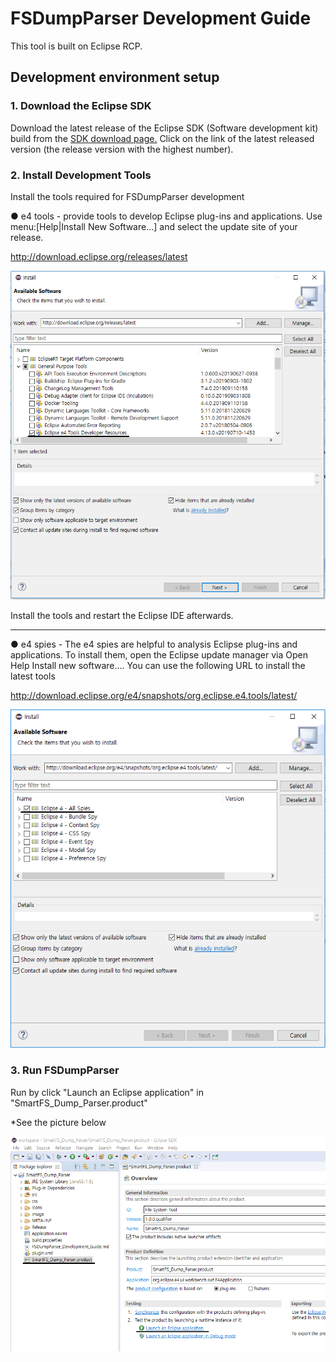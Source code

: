 # FSDumpParser Development Guide
This tool is built on Eclipse RCP.

## Development environment setup
### 1. Download the Eclipse SDK
Download the latest release of the Eclipse SDK (Software development kit) build from the [SDK download page.](https://download.eclipse.org/eclipse/downloads/, "Eclipse SDK") Click on the link of the latest released version (the release version with the highest number).

### 2. Install Development Tools
Install the tools required for FSDumpParser development

● e4 tools - provide tools to develop Eclipse plug-ins and applications.
Use menu:[Help|Install New Software…​] and select the update site of your release.

<http://download.eclipse.org/releases/latest>

![e4_tool_install](image/e4_tool_install.png)

Install the tools and restart the Eclipse IDE afterwards.

***

● e4 spies - The e4 spies are helpful to analysis Eclipse plug-ins and applications. To install them, open the Eclipse update manager via Open Help  Install new software…​. You can use the following URL to install the latest tools

<http://download.eclipse.org/e4/snapshots/org.eclipse.e4.tools/latest/>

![e4_spies_install](image/e4_spies_install.png)

### 3. Run FSDumpParser
Run by click "Launch an Eclipse application" in "SmartFS_Dump_Parser.product"

*See the picture below

![run_sdv](image/run_sdv.png)